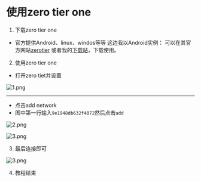 # 使用zero tier one
1. 下载zero tier one
- 官方提供Android、linux、windos等等
这边我以Android实例：
可以在其官方网站[zerotier](http://zerotier.com)
或者我的[下载站](http://jp.frp.one:11333"一个简单的下载站")，下载使用。
2. 使用zero tier one
- 打开zero tiet并设置

![1.png](https://img.920zm.cn/i/2024/09/15/CfBYSZmdGiknJFr9.png)

-------

- 点击add network
- 图中第一行输入`9e1948db632f4072`然后点击`add`

![2.png](https://img.920zm.cn/i/2024/09/15/IJkKr6PTkf3Jekpj.png)

![3.png](https://img.920zm.cn/i/2024/09/15/1TbWR5uyHxqMrsOf.png)

3. 最后连接即可

![3.png](https://img.920zm.cn/i/2024/09/15/dpIuVIf04imXNs9r.png)

4. 教程结束



